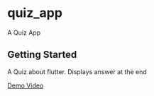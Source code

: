 # quiz_app

A Quiz App

## Getting Started

A Quiz about flutter. Displays answer at the end


[Demo Video](demo_quiz_app.mkv)
